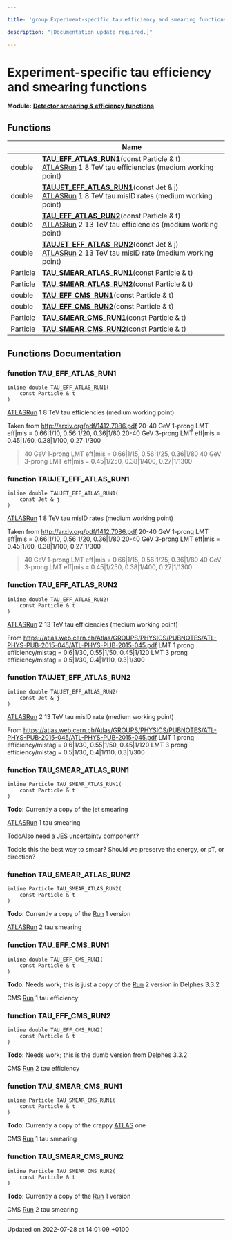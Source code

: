 ```yaml
---

title: 'group Experiment-specific tau efficiency and smearing functions'

description: "[Documentation update required.]"

---
```


# Experiment-specific tau efficiency and smearing functions

**Module:** **[Detector smearing & efficiency functions](http://example.org/modules/group__smearing/)**



## Functions

|                | Name           |
| -------------- | -------------- |
| double | **[TAU_EFF_ATLAS_RUN1](http://example.org/modules/group__smearing__tau/#function-tau-eff-atlas-run1)**(const Particle & t)<br><a href="http://example.org/namespaces/namespacerivet_1_1atlas/">ATLAS</a><a href="http://example.org/classes/classrivet_1_1run/">Run</a> 1 8 TeV tau efficiencies (medium working point)  |
| double | **[TAUJET_EFF_ATLAS_RUN1](http://example.org/modules/group__smearing__tau/#function-taujet-eff-atlas-run1)**(const Jet & j)<br><a href="http://example.org/namespaces/namespacerivet_1_1atlas/">ATLAS</a><a href="http://example.org/classes/classrivet_1_1run/">Run</a> 1 8 TeV tau misID rates (medium working point)  |
| double | **[TAU_EFF_ATLAS_RUN2](http://example.org/modules/group__smearing__tau/#function-tau-eff-atlas-run2)**(const Particle & t)<br><a href="http://example.org/namespaces/namespacerivet_1_1atlas/">ATLAS</a><a href="http://example.org/classes/classrivet_1_1run/">Run</a> 2 13 TeV tau efficiencies (medium working point)  |
| double | **[TAUJET_EFF_ATLAS_RUN2](http://example.org/modules/group__smearing__tau/#function-taujet-eff-atlas-run2)**(const Jet & j)<br><a href="http://example.org/namespaces/namespacerivet_1_1atlas/">ATLAS</a><a href="http://example.org/classes/classrivet_1_1run/">Run</a> 2 13 TeV tau misID rate (medium working point)  |
| Particle | **[TAU_SMEAR_ATLAS_RUN1](http://example.org/modules/group__smearing__tau/#function-tau-smear-atlas-run1)**(const Particle & t) |
| Particle | **[TAU_SMEAR_ATLAS_RUN2](http://example.org/modules/group__smearing__tau/#function-tau-smear-atlas-run2)**(const Particle & t) |
| double | **[TAU_EFF_CMS_RUN1](http://example.org/modules/group__smearing__tau/#function-tau-eff-cms-run1)**(const Particle & t) |
| double | **[TAU_EFF_CMS_RUN2](http://example.org/modules/group__smearing__tau/#function-tau-eff-cms-run2)**(const Particle & t) |
| Particle | **[TAU_SMEAR_CMS_RUN1](http://example.org/modules/group__smearing__tau/#function-tau-smear-cms-run1)**(const Particle & t) |
| Particle | **[TAU_SMEAR_CMS_RUN2](http://example.org/modules/group__smearing__tau/#function-tau-smear-cms-run2)**(const Particle & t) |


## Functions Documentation

### function TAU_EFF_ATLAS_RUN1

```
inline double TAU_EFF_ATLAS_RUN1(
    const Particle & t
)
```

<a href="http://example.org/namespaces/namespacerivet_1_1atlas/">ATLAS</a><a href="http://example.org/classes/classrivet_1_1run/">Run</a> 1 8 TeV tau efficiencies (medium working point) 

Taken from <a href="http://arxiv.org/pdf/1412.7086.pdf">http://arxiv.org/pdf/1412.7086.pdf</a> 20-40 GeV 1-prong LMT eff|mis = 0.66|1/10, 0.56|1/20, 0.36|1/80 20-40 GeV 3-prong LMT eff|mis = 0.45|1/60, 0.38|1/100, 0.27|1/300 

> 40 GeV 1-prong LMT eff|mis = 0.66|1/15, 0.56|1/25, 0.36|1/80 40 GeV 3-prong LMT eff|mis = 0.45|1/250, 0.38|1/400, 0.27|1/1300 
> 
> 


### function TAUJET_EFF_ATLAS_RUN1

```
inline double TAUJET_EFF_ATLAS_RUN1(
    const Jet & j
)
```

<a href="http://example.org/namespaces/namespacerivet_1_1atlas/">ATLAS</a><a href="http://example.org/classes/classrivet_1_1run/">Run</a> 1 8 TeV tau misID rates (medium working point) 

Taken from <a href="http://arxiv.org/pdf/1412.7086.pdf">http://arxiv.org/pdf/1412.7086.pdf</a> 20-40 GeV 1-prong LMT eff|mis = 0.66|1/10, 0.56|1/20, 0.36|1/80 20-40 GeV 3-prong LMT eff|mis = 0.45|1/60, 0.38|1/100, 0.27|1/300 

> 40 GeV 1-prong LMT eff|mis = 0.66|1/15, 0.56|1/25, 0.36|1/80 40 GeV 3-prong LMT eff|mis = 0.45|1/250, 0.38|1/400, 0.27|1/1300 
> 
> 


### function TAU_EFF_ATLAS_RUN2

```
inline double TAU_EFF_ATLAS_RUN2(
    const Particle & t
)
```

<a href="http://example.org/namespaces/namespacerivet_1_1atlas/">ATLAS</a><a href="http://example.org/classes/classrivet_1_1run/">Run</a> 2 13 TeV tau efficiencies (medium working point) 

From <a href="https://atlas.web.cern.ch/Atlas/GROUPS/PHYSICS/PUBNOTES/ATL-PHYS-PUB-2015-045/ATL-PHYS-PUB-2015-045.pdf">https://atlas.web.cern.ch/Atlas/GROUPS/PHYSICS/PUBNOTES/ATL-PHYS-PUB-2015-045/ATL-PHYS-PUB-2015-045.pdf</a> LMT 1 prong efficiency/mistag = 0.6|1/30, 0.55|1/50, 0.45|1/120 LMT 3 prong efficiency/mistag = 0.5|1/30, 0.4|1/110, 0.3|1/300 


### function TAUJET_EFF_ATLAS_RUN2

```
inline double TAUJET_EFF_ATLAS_RUN2(
    const Jet & j
)
```

<a href="http://example.org/namespaces/namespacerivet_1_1atlas/">ATLAS</a><a href="http://example.org/classes/classrivet_1_1run/">Run</a> 2 13 TeV tau misID rate (medium working point) 

From <a href="https://atlas.web.cern.ch/Atlas/GROUPS/PHYSICS/PUBNOTES/ATL-PHYS-PUB-2015-045/ATL-PHYS-PUB-2015-045.pdf">https://atlas.web.cern.ch/Atlas/GROUPS/PHYSICS/PUBNOTES/ATL-PHYS-PUB-2015-045/ATL-PHYS-PUB-2015-045.pdf</a> LMT 1 prong efficiency/mistag = 0.6|1/30, 0.55|1/50, 0.45|1/120 LMT 3 prong efficiency/mistag = 0.5|1/30, 0.4|1/110, 0.3|1/300 


### function TAU_SMEAR_ATLAS_RUN1

```
inline Particle TAU_SMEAR_ATLAS_RUN1(
    const Particle & t
)
```


**Todo**: Currently a copy of the jet smearing 

<a href="http://example.org/namespaces/namespacerivet_1_1atlas/">ATLAS</a><a href="http://example.org/classes/classrivet_1_1run/">Run</a> 1 tau smearing 


TodoAlso need a JES uncertainty component? 

TodoIs this the best way to smear? Should we preserve the energy, or pT, or direction? 


### function TAU_SMEAR_ATLAS_RUN2

```
inline Particle TAU_SMEAR_ATLAS_RUN2(
    const Particle & t
)
```


**Todo**: Currently a copy of the <a href="http://example.org/classes/classrivet_1_1run/">Run</a> 1 version 

<a href="http://example.org/namespaces/namespacerivet_1_1atlas/">ATLAS</a><a href="http://example.org/classes/classrivet_1_1run/">Run</a> 2 tau smearing 


### function TAU_EFF_CMS_RUN1

```
inline double TAU_EFF_CMS_RUN1(
    const Particle & t
)
```


**Todo**: Needs work; this is just a copy of the <a href="http://example.org/classes/classrivet_1_1run/">Run</a> 2 version in Delphes 3.3.2 

CMS <a href="http://example.org/classes/classrivet_1_1run/">Run</a> 1 tau efficiency


### function TAU_EFF_CMS_RUN2

```
inline double TAU_EFF_CMS_RUN2(
    const Particle & t
)
```


**Todo**: Needs work; this is the dumb version from Delphes 3.3.2 

CMS <a href="http://example.org/classes/classrivet_1_1run/">Run</a> 2 tau efficiency


### function TAU_SMEAR_CMS_RUN1

```
inline Particle TAU_SMEAR_CMS_RUN1(
    const Particle & t
)
```


**Todo**: Currently a copy of the crappy <a href="http://example.org/namespaces/namespacerivet_1_1atlas/">ATLAS</a> one 

CMS <a href="http://example.org/classes/classrivet_1_1run/">Run</a> 1 tau smearing 


### function TAU_SMEAR_CMS_RUN2

```
inline Particle TAU_SMEAR_CMS_RUN2(
    const Particle & t
)
```


**Todo**: Currently a copy of the <a href="http://example.org/classes/classrivet_1_1run/">Run</a> 1 version 

CMS <a href="http://example.org/classes/classrivet_1_1run/">Run</a> 2 tau smearing 






-------------------------------

Updated on 2022-07-28 at 14:01:09 +0100
